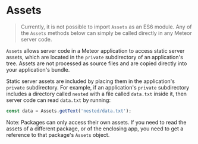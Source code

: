 # Assets

> Currently, it is not possible to import `Assets` as an ES6 module.  Any of the `Assets` methods below can simply be called directly in any Meteor server code.

`Assets` allows server code in a Meteor application to access static server
assets, which are located in the `private` subdirectory of an application's
tree. Assets are not processed as source files and are copied directly
into your application's bundle.

<ApiBox name="Assets.getText"/>
<ApiBox name="Assets.getBinary"/>
<ApiBox name="Assets.absoluteFilePath"/>

Static server assets are included by placing them in the application's `private`
subdirectory. For example, if an application's `private` subdirectory includes a
directory called `nested` with a file called `data.txt` inside it, then server
code can read `data.txt` by running:

```js
const data = Assets.getText('nested/data.txt');
```

Note: Packages can only access their own assets. If you need to read the assets of a different package, or of the enclosing app, you need to get a reference to that package's `Assets` object.

